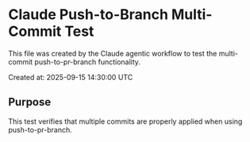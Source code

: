 # Claude Push-to-Branch Multi-Commit Test

This file was created by the Claude agentic workflow to test the multi-commit push-to-pr-branch functionality.

Created at: 2025-09-15 14:30:00 UTC

## Purpose
This test verifies that multiple commits are properly applied when using push-to-pr-branch.